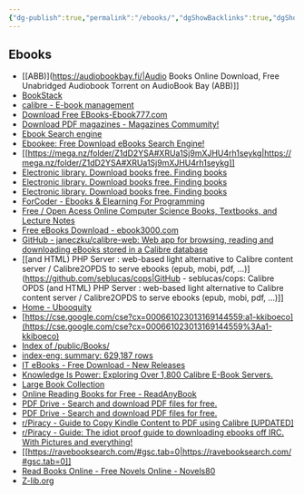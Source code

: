 ```yaml
---
{"dg-publish":true,"permalink":"/ebooks/","dgShowBacklinks":true,"dgShowLocalGraph":true}
---
```



## Ebooks
- [[ABB)](https://audiobookbay.fi/|Audio Books Online Download, Free Unabridged Audiobook Torrent on AudioBook Bay (ABB)]]
- [BookStack](https://www.bookstackapp.com/)
- [calibre - E-book management](https://calibre-ebook.com/)
- [Download Free EBooks-Ebook777.com](https://www.ebooks777.net/)
- [Download PDF magazines - Magazines Commumity!](https://downmagaz.net/)
- [Ebook Search engine](https://cse.google.com/cse?cx=c46414ccb6a943e39)
- [Ebookee: Free Download eBooks Search Engine!](https://ebookee.com/)
- [[https://mega.nz/folder/Z1dD2YSA#XRUa1Sj9mXJHU4rh1seykg|https://mega.nz/folder/Z1dD2YSA#XRUa1Sj9mXJHU4rh1seykg]]
- [Electronic library. Download books free. Finding books](https://b-ok.xyz/)
- [Electronic library. Download books free. Finding books](https://b-ok.cc/)
- [Electronic library. Download books free. Finding books](http://b-ok.xyz/)
- [ForCoder - Ebooks & Elearning For Programming](https://forcoder.su/)
- [Free / Open Acess Online Computer Science Books, Textbooks, and Lecture Notes](https://www.freetechbooks.com/)
- [Free eBooks Download - ebook3000.com](http://www.ebook3000.com/)
- [GitHub - janeczku/calibre-web: Web app for browsing, reading and downloading eBooks stored in a Calibre database](https://github.com/janeczku/calibre-web)
- [[and HTML) PHP Server : web-based light alternative to Calibre content server / Calibre2OPDS to serve ebooks (epub, mobi, pdf, ...)](https://github.com/seblucas/cops|GitHub - seblucas/cops: Calibre OPDS (and HTML) PHP Server : web-based light alternative to Calibre content server / Calibre2OPDS to serve ebooks (epub, mobi, pdf, ...)]]
- [Home - Ubooquity](http://vaemendis.net/ubooquity)
- [https://cse.google.com/cse?cx=000661023013169144559:a1-kkiboeco](https://cse.google.com/cse?cx=000661023013169144559%3Aa1-kkiboeco)
- [Index of /public/Books/](https://the-eye.eu/public/Books/)
- [index-eng: summary: 629,187 rows](https://eng.calishot.xyz/index-eng/summary)
- [IT eBooks - Free Download - New Releases](https://it-ebooks.info/)
- [Knowledge Is Power: Exploring Over 1,800 Calibre E-Book Servers.](https://blog.chrisbonk.ca/2018/12/knowledge-is-power-exploring-over-1800.html?m=1)
- [Large Book Collection](https://uloz.to/folder/8fpAg2rwEcYh/name/Large-Book-Collection)
- [Online Reading Books for Free - ReadAnyBook](https://readanybook.com/)
- [PDF Drive - Search and download PDF files for free.](https://www.pdfdrive.com/)
- [PDF Drive - Search and download PDF files for free.](http://pdfdrive.com/)
- [r/Piracy - Guide to Copy Kindle Content to PDF using Calibre [UPDATED]](https://www.reddit.com/r/piracy/comments/bm837l/guide_to_copy_kindle_content_to_pdf_using_calibre)
- [r/Piracy - Guide: The idiot proof guide to downloading ebooks off IRC. With Pictures and everything!](https://www.reddit.com/r/piracy/comments/2oftbu/guide_the_idiot_proof_guide_to_downloading_ebooks)
- [[https://ravebooksearch.com/#gsc.tab=0|https://ravebooksearch.com/#gsc.tab=0]]
- [Read Books Online - Free Novels Online - Novels80](https://novels80.com/)
- [Z-lib.org](https://z-lib.org/)